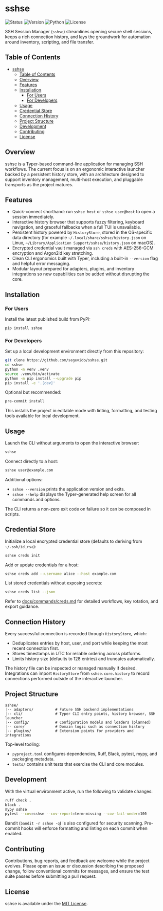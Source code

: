 # sshse

![Status](https://img.shields.io/badge/status-alpha-orange) ![Version](https://img.shields.io/badge/version-0.1.1-blue) ![Python](https://img.shields.io/badge/python-3.11%2B-3776AB?logo=python&logoColor=white) ![License](https://img.shields.io/badge/license-MIT-green)

SSH Session Manager (`sshse`) streamlines opening secure shell sessions, keeps a rich connection history, and lays the groundwork for automation around inventory, scripting, and file transfer.

## Table of Contents
- [sshse](#sshse)
	- [Table of Contents](#table-of-contents)
	- [Overview](#overview)
	- [Features](#features)
	- [Installation](#installation)
		- [For Users](#for-users)
		- [For Developers](#for-developers)
	- [Usage](#usage)
	- [Credential Store](#credential-store)
	- [Connection History](#connection-history)
	- [Project Structure](#project-structure)
	- [Development](#development)
	- [Contributing](#contributing)
	- [License](#license)

## Overview
sshse is a Typer-based command-line application for managing SSH workflows. The current focus is on an ergonomic interactive launcher backed by a persistent history store, with an architecture designed to support inventory management, multi-host execution, and pluggable transports as the project matures.

## Features
- Quick-connect shorthand: run `sshse host` or `sshse user@host` to open a session immediately.
- Interactive history browser that supports fuzzy filtering, keyboard navigation, and graceful fallbacks when a full TUI is unavailable.
- Persistent history powered by `HistoryStore`, stored in the OS-specific data directory (for example `~/.local/share/sshse/history.json` on Linux, `~/Library/Application Support/sshse/history.json` on macOS).
- Encrypted credential vault managed via `ssh creds` with AES-256-GCM encryption and Argon2id key stretching.
- Clean CLI ergonomics built with Typer, including a built-in `--version` flag and helpful error messaging.
- Modular layout prepared for adapters, plugins, and inventory integrations so new capabilities can be added without disrupting the core.

## Installation
### For Users
Install the latest published build from PyPI:

```bash
pip install sshse
```

### For Developers
Set up a local development environment directly from this repository:

```bash
git clone https://github.com/segevido/sshse.git
cd sshse
python -m venv .venv
source .venv/bin/activate
python -m pip install --upgrade pip
pip install -e '.[dev]'
```

Optional but recommended:

```bash
pre-commit install
```

This installs the project in editable mode with linting, formatting, and testing tools available for local development.

## Usage
Launch the CLI without arguments to open the interactive browser:

```bash
sshse
```

Connect directly to a host:

```bash
sshse user@example.com
```

Additional options:

- `sshse --version` prints the application version and exits.
- `sshse --help` displays the Typer-generated help screen for all commands and options.

The CLI returns a non-zero exit code on failure so it can be composed in scripts.

## Credential Store
Initialize a local encrypted credential store (defaults to deriving from `~/.ssh/id_rsa`):

```bash
sshse creds init
```

Add or update credentials for a host:

```bash
sshse creds add --username alice --host example.com
```

List stored credentials without exposing secrets:

```bash
sshse creds list --json
```

Refer to [docs/commands/creds.md](docs/commands/creds.md) for detailed workflows, key rotation, and export guidance.

## Connection History
Every successful connection is recorded through `HistoryStore`, which:
- Deduplicates entries by host, user, and port while keeping the most recent connection first.
- Stores timestamps in UTC for reliable ordering across platforms.
- Limits history size (defaults to 128 entries) and truncates automatically.

The history file can be inspected or managed manually if desired. Integrations can import `HistoryStore` from `sshse.core.history` to record connections performed outside of the interactive launcher.

## Project Structure
```
sshse/
|-- adapters/          # Future SSH backend implementations
|-- cli/               # Typer CLI entry points, history browser, SSH launcher
|-- config/            # Configuration models and loaders (planned)
|-- core/              # Domain logic such as connection history
|-- plugins/           # Extension points for providers and integrations
```

Top-level tooling:
- `pyproject.toml` configures dependencies, Ruff, Black, pytest, mypy, and packaging metadata.
- `tests/` contains unit tests that exercise the CLI and core modules.

## Development
With the virtual environment active, run the following to validate changes:

```bash
ruff check .
black .
mypy sshse
pytest --cov=sshse --cov-report=term-missing --cov-fail-under=100
```

Bandit (`bandit -r sshse -q`) is also configured for security scanning. Pre-commit hooks will enforce formatting and linting on each commit when enabled.

## Contributing
Contributions, bug reports, and feedback are welcome while the project evolves. Please open an issue or discussion describing the proposed change, follow conventional commits for messages, and ensure the test suite passes before submitting a pull request.

## License
sshse is available under the [MIT License](LICENSE).
